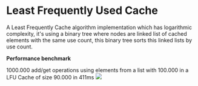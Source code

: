 # Least Frequently Used Cache

A Least Frequently Cache algorithm implementation which has logarithmic complexity, it's using a binary tree where nodes are linked list of cached elements with the same use count, this binary tree sorts this linked lists by use count.

<b>Performance benchmark</b><br>

1000.000 add/get operations using elements from a list with 100.000 in a LFU Cache of size 90.000 in 411ms
<img src="https://lh3.googleusercontent.com/SJyPHpSQyt_7e4yCI2zQaac8mzHRAEmmIfsh8DyHRWCxVe1CA88o6sR3exQ7TiJpTi5kWVXmvGa5EbCuRJuN4Oog1yaQuKsjB8OYZKHHH0H_hTB6w34aUiT_itgTBWwM2xBfGpRSl3DnCs9qehqIQHHlSukbY_MSQeS39WcpN2lp1lqSmmHqtPIUS-KXGriHCXc1cm3Hi6ynDIln3LHp6upelUddBlBNgxaepprF5vmpN8PFqkMhTcTxdx3H8dodioikMKlZlMKyV4o7ZeZae6S-RnUTqkeENQu7BfuJpqk7WURfPfhnGTQiwXQJlwEB2BBvpO6BzmmQixmS8hxaP_EPcNlcEvdK5fYXng-06EudN7lXcGGE_JMqYGV_2pSKQbznLGlSLBQeTnp40H4Vg7lCgIycK-j8SsIVkptkZ6VpReffUXfNNYRQQQy2gmBJUm6-Wrdvmv9iYTGg9gxBcn9uWWDYo5RfaPRrBZxJ5s6bMcQNd4wtxi1DftcrvcsLh-W1yGoMrvlngiNh9bnBHvop2QOPRr_irTLOs7P8ELgMvWY0TGsoOvebezIxor9ikSkCH12L_Amv0I4dKD5PUAZdeTX52dI=w1079-h211-no" />

